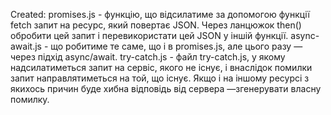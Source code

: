 Created: 
promises.js - функцію, що відсилатиме за допомогою функції fetch запит на ресурс, який повертає JSON. Через ланцюжок then() обробити цей запит і перевикористати цей JSON у іншій функції.
async-await.js - що робитиме те саме, що і в promises.js, але цього разу — через підхід async/await.
try-catch.js - файл try-catch.js, у якому надсилатиметься запит на сервіс, якого не існує, і внаслідок помилки запит направлятиметься на той, що існує. Якщо і на іншому ресурсі з якихось причин буде хибна відповідь від сервера —згенерувати власну помилку. 


